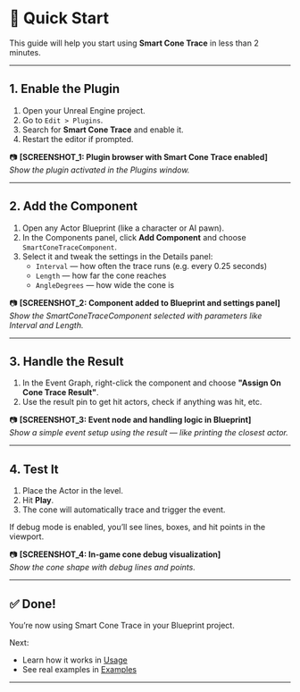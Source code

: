 # 🚀 Quick Start

This guide will help you start using **Smart Cone Trace** in less than 2 minutes.

---

## 1. Enable the Plugin

1. Open your Unreal Engine project.
2. Go to `Edit > Plugins`.
3. Search for **Smart Cone Trace** and enable it.
4. Restart the editor if prompted.

📷 **[SCREENSHOT_1: Plugin browser with Smart Cone Trace enabled]**  
*Show the plugin activated in the Plugins window.*

---

## 2. Add the Component

1. Open any Actor Blueprint (like a character or AI pawn).
2. In the Components panel, click **Add Component** and choose `SmartConeTraceComponent`.
3. Select it and tweak the settings in the Details panel:
   - `Interval` — how often the trace runs (e.g. every 0.25 seconds)
   - `Length` — how far the cone reaches
   - `AngleDegrees` — how wide the cone is

📷 **[SCREENSHOT_2: Component added to Blueprint and settings panel]**  
*Show the SmartConeTraceComponent selected with parameters like Interval and Length.*

---

## 3. Handle the Result

1. In the Event Graph, right-click the component and choose **"Assign On Cone Trace Result"**.
2. Use the result pin to get hit actors, check if anything was hit, etc.

📷 **[SCREENSHOT_3: Event node and handling logic in Blueprint]**  
*Show a simple event setup using the result — like printing the closest actor.*

---

## 4. Test It

1. Place the Actor in the level.
2. Hit **Play**.
3. The cone will automatically trace and trigger the event.

If debug mode is enabled, you’ll see lines, boxes, and hit points in the viewport.

📷 **[SCREENSHOT_4: In-game cone debug visualization]**  
*Show the cone shape with debug lines and points.*

---

## ✅ Done!

You’re now using Smart Cone Trace in your Blueprint project.

Next:
- Learn how it works in [Usage](usage.md)
- See real examples in [Examples](examples.md)

---

